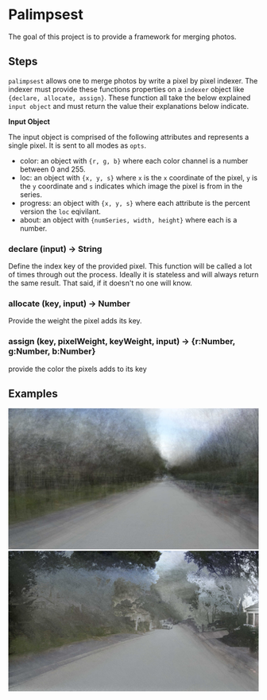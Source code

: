# Palimpsest

The goal of this project is to provide a framework for merging photos. 

## Steps

`palimpsest` allows one to merge photos by write a pixel by pixel indexer. The indexer must provide these functions properties on a `indexer` object like `{declare, allocate, assign}`. These function all take the below explained `input object` and must return the value their explanations below indicate.

**Input Object**

The input object is comprised of the following attributes and represents a single pixel. It is sent to all modes as `opts`.

- color: an object with `{r, g, b}` where each color channel is a number between 0 and 255.
- loc: an object with `{x, y, s}` where `x` is the `x` coordinate of the pixel, `y` is the `y` coordinate and `s` indicates which image the pixel is from in the series.
- progress: an object with `{x, y, s}` where each attribute is the percent version the `loc` eqivilant.
- about: an object with `{numSeries, width, height}` where each is a number.

### declare (input) -> String

Define the index key of the provided pixel. This function will be called a lot of times through out the process. Ideally it is stateless and will always return the same result. That said, if it doesn't no one will know.

### allocate (key, input) -> Number

Provide the weight the pixel adds its key. 

### assign (key, pixelWeight, keyWeight, input) -> {r:Number, g:Number, b:Number}

provide the color the pixels adds to its key

## Examples

![](./examples/average.jpg)
![](./examples/water-color.jpg)


